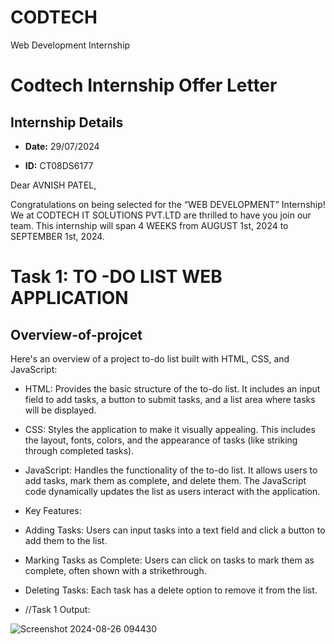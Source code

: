 # CODTECH
Web Development Internship
# Codtech Internship Offer Letter



## Internship Details



-  **Date:** 29/07/2024

-  **ID:** CT08DS6177



Dear AVNISH PATEL,

Congratulations on being selected for the “WEB DEVELOPMENT” Internship! We at
CODTECH IT SOLUTIONS PVT.LTD are thrilled to have you join our team. This
internship will span 4 WEEKS from AUGUST 1st, 2024 to SEPTEMBER 1st, 2024.

  # Task 1: TO -DO LIST WEB APPLICATION

## Overview-of-projcet

Here's an overview of a project to-do list built with HTML, CSS, and JavaScript:



- HTML: Provides the basic structure of the to-do list. It includes an input field to add tasks, a button to submit tasks, and a list area where tasks will be displayed.

- CSS: Styles the application to make it visually appealing. This includes the layout, fonts, colors, and the appearance of tasks (like striking through completed tasks).

- JavaScript: Handles the functionality of the to-do list. It allows users to add tasks, mark them as complete, and delete them. The JavaScript code dynamically updates the list as users interact with the application.
- Key Features:
- Adding Tasks: Users can input tasks into a text field and click a button to add them to the list.
- Marking Tasks as Complete: Users can click on tasks to mark them as complete, often shown with a strikethrough.
- Deleting Tasks: Each task has a delete option to remove it from the list.
  
- //Task 1 Output:

![Screenshot 2024-08-26 094430](https://github.com/user-attachments/assets/4b6ff088-9fc7-4ea8-b25f-fdfe7a5c9ac4)

